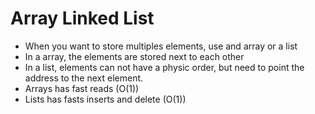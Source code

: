 # Array Linked List

- When you want to store multiples elements, use and array or a list
- In a array, the elements are stored next to each other
- In a list, elements can not have a physic order, but need to point the address to the next element.
- Arrays has fast reads (O(1))
- Lists has fasts inserts and delete (O(1))